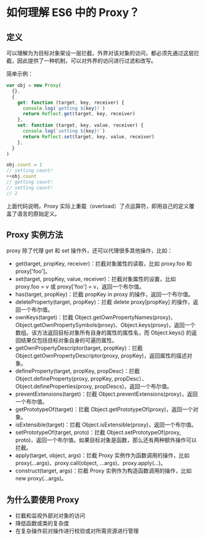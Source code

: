 <!--
 * @Author: wictory
 * @Date: 2023-09-22 15:05:57
 * @LastEditors: wictory
 * @LastEditTime: 2023-09-22 15:17:29
 * @Description: file content
-->

# 如何理解 ES6 中的 Proxy？

## 定义

可以理解为为目标对象架设一层拦截，外界对该对象的访问，都必须先通过这层拦截，因此提供了一种机制，可以对外界的访问进行过滤和改写。

简单示例：

```js
var obj = new Proxy(
  {},
  {
    get: function (target, key, receiver) {
      console.log(`getting ${key}!`)
      return Reflect.get(target, key, receiver)
    },
    set: function (target, key, value, receiver) {
      console.log(`setting ${key}!`)
      return Reflect.set(target, key, value, receiver)
    },
  }
)

obj.count = 1
// setting count!
++obj.count
// getting count!
// setting count!
// 2
```

上面代码说明，Proxy 实际上重载（overload）了点运算符，即用自己的定义覆盖了语言的原始定义。

## Proxy 实例方法

proxy 除了代理 get 和 set 操作外，还可以代理很多其他操作，比如：

- get(target, propKey, receiver)：拦截对象属性的读取，比如 proxy.foo 和 proxy['foo']。
- set(target, propKey, value, receiver)：拦截对象属性的设置，比如 proxy.foo = v 或 proxy['foo'] = v，返回一个布尔值。
- has(target, propKey)：拦截 propKey in proxy 的操作，返回一个布尔值。
- deleteProperty(target, propKey)：拦截 delete proxy[propKey] 的操作，返回一个布尔值。
- ownKeys(target)：拦截 Object.getOwnPropertyNames(proxy)、Object.getOwnPropertySymbols(proxy)、Object.keys(proxy)，返回一个数组。该方法返回目标对象所有自身的属性的属性名，而 Object.keys() 的返回结果仅包括目标对象自身的可遍历属性。
- getOwnPropertyDescriptor(target, propKey)：拦截 Object.getOwnPropertyDescriptor(proxy, propKey)，返回属性的描述对象。
- defineProperty(target, propKey, propDesc)：拦截 Object.defineProperty(proxy, propKey, propDesc）、Object.defineProperties(proxy, propDescs)，返回一个布尔值。
- preventExtensions(target)：拦截 Object.preventExtensions(proxy)，返回一个布尔值。
- getPrototypeOf(target)：拦截 Object.getPrototypeOf(proxy)，返回一个对象。
- isExtensible(target)：拦截 Object.isExtensible(proxy)，返回一个布尔值。
- setPrototypeOf(target, proto)：拦截 Object.setPrototypeOf(proxy, proto)，返回一个布尔值。如果目标对象是函数，那么还有两种额外操作可以拦截。
- apply(target, object, args)：拦截 Proxy 实例作为函数调用的操作，比如 proxy(...args)、proxy.call(object, ...args)、proxy.apply(...)。
- construct(target, args)：拦截 Proxy 实例作为构造函数调用的操作，比如 new proxy(...args)。

## 为什么要使用 Proxy

- 拦截和监视外部对对象的访问
- 降低函数或类的复杂度
- 在复杂操作前对操作进行校验或对所需资源进行管理
